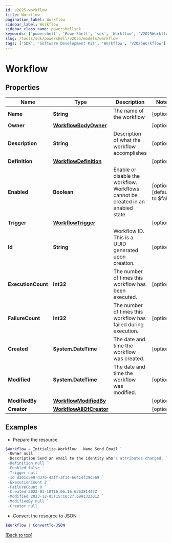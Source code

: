```yaml
---
id: v2025-workflow
title: Workflow
pagination_label: Workflow
sidebar_label: Workflow
sidebar_class_name: powershellsdk
keywords: ['powershell', 'PowerShell', 'sdk', 'Workflow', 'V2025Workflow'] 
slug: /tools/sdk/powershell/v2025/models/workflow
tags: ['SDK', 'Software Development Kit', 'Workflow', 'V2025Workflow']
---
```



# Workflow

## Properties

Name | Type | Description | Notes
------------ | ------------- | ------------- | -------------
**Name** | **String** | The name of the workflow | [optional] 
**Owner** | [**WorkflowBodyOwner**](workflow-body-owner) |  | [optional] 
**Description** | **String** | Description of what the workflow accomplishes | [optional] 
**Definition** | [**WorkflowDefinition**](workflow-definition) |  | [optional] 
**Enabled** | **Boolean** | Enable or disable the workflow.  Workflows cannot be created in an enabled state. | [optional] [default to $false]
**Trigger** | [**WorkflowTrigger**](workflow-trigger) |  | [optional] 
**Id** | **String** | Workflow ID. This is a UUID generated upon creation. | [optional] 
**ExecutionCount** | **Int32** | The number of times this workflow has been executed. | [optional] 
**FailureCount** | **Int32** | The number of times this workflow has failed during execution. | [optional] 
**Created** | **System.DateTime** | The date and time the workflow was created. | [optional] 
**Modified** | **System.DateTime** | The date and time the workflow was modified. | [optional] 
**ModifiedBy** | [**WorkflowModifiedBy**](workflow-modified-by) |  | [optional] 
**Creator** | [**WorkflowAllOfCreator**](workflow-all-of-creator) |  | [optional] 

## Examples

- Prepare the resource
```powershell
$Workflow = Initialize-Workflow  -Name Send Email `
 -Owner null `
 -Description Send an email to the identity who's attributes changed. `
 -Definition null `
 -Enabled false `
 -Trigger null `
 -Id d201c5e9-d37b-4aff-af14-66414f39d569 `
 -ExecutionCount 2 `
 -FailureCount 0 `
 -Created 2022-01-10T16:06:16.636381447Z `
 -Modified 2023-12-05T15:18:27.699132301Z `
 -ModifiedBy null `
 -Creator null
```

- Convert the resource to JSON
```powershell
$Workflow | ConvertTo-JSON
```


[[Back to top]](#) 

